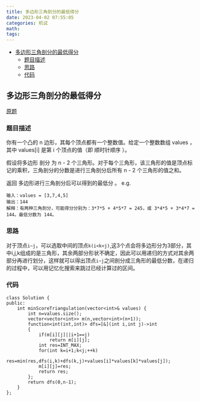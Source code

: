 ```yaml
---
title: 多边形三角剖分的最低得分
date: 2023-04-02 07:55:05
categories: 机试
math:
tags:
---
```

<!-- TOC -->

- [多边形三角剖分的最低得分](#多边形三角剖分的最低得分)
    - [题目描述](#题目描述)
    - [思路](#思路)
    - [代码](#代码)

<!-- /TOC -->
## 多边形三角剖分的最低得分
[原题](https://leetcode.cn/problems/minimum-score-triangulation-of-polygon/description/)
### 题目描述
你有一个凸的 n 边形，其每个顶点都有一个整数值。给定一个整数数组 values ，其中 values[i] 是第 i 个顶点的值（即 顺时针顺序 ）。

假设将多边形 剖分 为 n - 2 个三角形。对于每个三角形，该三角形的值是顶点标记的乘积，三角剖分的分数是进行三角剖分后所有 n - 2 个三角形的值之和。

返回 多边形进行三角剖分后可以得到的最低分 。
e.g.
```
输入：values = [3,7,4,5]
输出：144
解释：有两种三角剖分，可能得分分别为：3*7*5 + 4*5*7 = 245，或 3*4*5 + 3*4*7 = 144。最低分数为 144。
```
### 思路
对于顶点`i~j`，可以选取中间的顶点`k(i<k<j)`,这3个点会将多边形分为3部分，其中i,j,k组成的是三角形，其余两部分形状不确定，因此可以用递归的方式对其余两部分再进行划分，这样就可以得出顶点`i~j`之间剖分成三角形的最低分数，在递归的过程中，可以用记忆化搜索来跳过已经计算过的区间。
### 代码
```
class Solution {
public:
    int minScoreTriangulation(vector<int>& values) {
        int n=values.size();
        vector<vector<int>> m(n,vector<int>(n+1));
        function<int(int,int)> dfs=[&](int i,int j)->int
        {
            if(m[i][j]||i+1==j)
                return m[i][j];
            int res=INT_MAX;
            for(int k=i+1;k<j;++k)
                res=min(res,dfs(i,k)+dfs(k,j)+values[i]*values[k]*values[j]);
            m[i][j]=res;
            return res;
        };
        return dfs(0,n-1);
    }
};
```